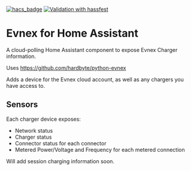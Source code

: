 [![hacs_badge](https://img.shields.io/badge/HACS-Custom-41BDF5.svg)](https://github.com/hacs/integration) [![Validation with hassfest](https://github.com/hardbyte/ha-evnex/actions/workflows/combined.yaml/badge.svg)](https://github.com/hardbyte/ha-evnex/actions/workflows/combined.yaml)

# Evnex for Home Assistant

A cloud-polling Home Assistant component to expose Evnex Charger information.

Uses https://github.com/hardbyte/python-evnex

Adds a device for the Evnex cloud account, as well as any chargers you have access to.

## Sensors

Each charger device exposes:

- Network status
- Charger status
- Connector status for each connector
- Metered Power/Voltage and Frequency for each metered connection

Will add session charging information soon.
